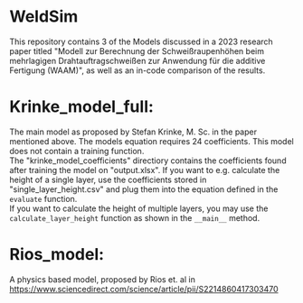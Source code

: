 # WeldSim
This repository contains 3 of the Models discussed in a 2023 research paper titled "Modell zur Berechnung der
Schweißraupenhöhen beim mehrlagigen Drahtauftragschweißen zur Anwendung für die additive Fertigung (WAAM)", as well
as an in-code comparison of the results.

# Krinke_model_full:
The main model as proposed by Stefan Krinke, M. Sc. in the paper mentioned above. The models equation requires 24
coefficients. This model does not contain a training function. <br>
The "krinke_model_coefficients" directiory contains
the coefficients found after training the model on "output.xlsx". If you want to e.g. calculate the height of a single 
layer, use the coefficients stored in "single_layer_height.csv" and plug them into the equation defined in the 
`evaluate` function. <br>
If you want to calculate the height of multiple layers, you may use the `calculate_layer_height` function as shown in the
`__main__` method.

# Rios_model:
A physics based model, proposed by Rios et. al in https://www.sciencedirect.com/science/article/pii/S2214860417303470